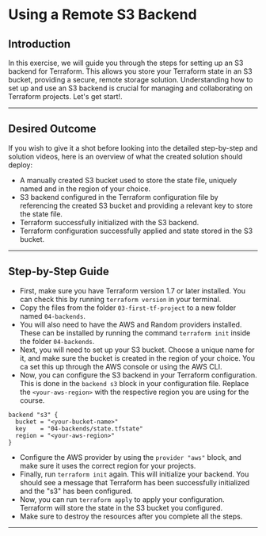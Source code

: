 # Using a Remote S3 Backend

## Introduction

In this exercise, we will guide you through the steps for setting up an S3 backend for Terraform. This allows you store
your Terraform state in an S3 bucket, providing a secure, remote storage solution. Understanding how to set up and use
an S3 backend is crucial for managing and collaborating on Terraform projects. Let's get start!.

--- 

## Desired Outcome

If you wish to give it a shot before looking into the detailed step-by-step and solution videos, here is an overview of
what the created solution should deploy:

* A manually created S3 bucket used to store the state file, uniquely named and in the region of your choice.
* S3 backend configured in the Terraform configuration file by referencing the created S3 bucket and providing a
  relevant key to store the state file.
* Terraform successfully initialized with the S3 backend.
* Terraform configuration successfully applied and state stored in the S3 bucket.

--- 

## Step-by-Step Guide

* First, make sure you have Terraform version 1.7 or later installed. You can check this by running `terraform version`
  in your terminal.
* Copy the files from the folder `03-first-tf-project` to a new folder named `04-backends`.
* You will also need to have the AWS and Random providers installed. These can be installed by running the command
  `terraform init` inside the folder `04-backends`.
* Next, you will need to set up your S3 bucket. Choose a unique name for it, and make sure the bucket is created in the
  region of your choice. You ca set this up through the AWS console or using the AWS CLI.
* Now, you can configure the S3 backend in your Terraform configuration. This is done in the `backend s3` block in your
  configuration file. Replace the `<your-aws-region>` with the respective region you are using for the course.

```hcl
backend "s3" {
  bucket = "<your-bucket-name>"
  key    = "04-backends/state.tfstate"
  region = "<your-aws-region>"
}
```

* Configure the AWS provider by using the `provider "aws"` block, and make sure it uses the correct region for your
  projects.
* Finally, run `terraform init` again. This will initialize your backend. You should see a message that Terraform has
  been successfully initialized and the "s3" has been configured.
* Now, you can run `terraform apply` to apply your configuration. Terraform will store the state in the S3 bucket you
  configured.
* Make sure to destroy the resources after you complete all the steps.

--- 